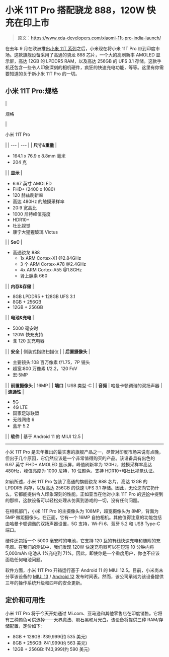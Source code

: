 # 小米 11T Pro 搭配骁龙 888，120W 快充在印上市

> 原文：<https://www.xda-developers.com/xiaomi-11t-pro-india-launch/>

在去年 9 月在欧洲推出[小米 11T 系列](https://www.xda-developers.com/xiaomi-11t-pro-11t-xiaomi-11-lite-5g-ne-europe-launch/)之后，小米现在将小米 11T Pro 带到印度市场。这款旗舰设备采用了高通的骁龙 888 芯片，一个大的高刷新率 AMOLED 显示屏，高达 12GB 的 LPDDR5 RAM，以及高达 256GB 的 UFS 3.1 存储。这款手机还包含一些令人印象深刻的相机硬件，疯狂的快速充电功能，等等。这里有你需要知道的关于新小米 11T Pro 的一切。

## 小米 11T Pro:规格

| 

规格

 | 

小米 11T Pro

 |
| --- | --- |
| **尺寸&重量** | 

*   164.1 x 76.9 x 8.8mm 毫米
*   204 克

 |
| **显示** | 

*   6.67 英寸 AMOLED
*   FHD+ (2400 x 1080)
*   120 赫兹刷新率
*   高达 480Hz 的触摸采样率
*   20:9 宽高比
*   1000 尼特峰值亮度
*   HDR10+
*   杜比视觉
*   康宁大猩猩玻璃 Victus

 |
| **SoC** | 

*   高通骁龙 888
    *   1x ARM Cortex-X1 @2.84GHz
    *   3 个 ARM Cortex-A78 @2.4GHz
    *   4x ARM Cortex-A55 @1.8GHz
    *   肾上腺素 660

 |
| **内存&存储** | 

*   8GB LPDDR5 + 128GB UFS 3.1
*   8GB + 256GB
*   12GB + 256GB

 |
| **电池&充电** | 

*   5000 毫安时
*   120W 快充支持
*   含 120 瓦充电器

 |
| **安全** | 侧装式指纹扫描仪 |
| **后置摄像头** | 

*   主要镜头:108 百万像素 f/1.75，7P 镜头
*   超宽:800 万像素 f/2.2，120 FoV
*   宏:5MP

 |
| **前置摄像头** | 16MP |
| **端口** | USB 类型-C |
| **音频** | 哈曼卡顿调谐的双扬声器 |
| **连通性** | 

*   5G
*   4G LTE
*   国家足球联盟
*   无线网络 6
*   蓝牙 5.2

 |
| **软件** | 基于 Android 11 的 MIUI 12.5 |

* * *

小米 11T Pro 是去年推出的最实惠的旗舰产品之一，尽管对印度市场来说有点晚，但出于几个原因，它仍然应该是一个非常值得购买的产品。该设备具有出色的 6.67 英寸 FHD+ AMOLED 显示屏，峰值刷新率为 120Hz，触摸采样率高达 480Hz，峰值亮度为 1000 尼特，10 位颜色，支持 HDR10+和杜比视觉认证。

如前所述，小米 11T Pro 包装了高通的旗舰骁龙 888 芯片，高达 12GB 的 LPDDR5 内存，以及高达 256GB 的快速 UFS 3.1 存储。因此，无论您向它扔什么，它都能提供令人印象深刻的性能。正如亚当在他对小米 11T Pro 的[评论](https://www.xda-developers.com/xiaomi-11t-pro-review/)中提到的那样，这款设备可以轻松处理从仿真到游戏的一切，没有任何问题。

在相机部门，小米 11T Pro 的主摄像头为 108MP，超宽摄像头为 8MP，背面为 5MP 微距摄像头。在正面，它有一个 16MP 自拍相机。其他值得注意的功能包括由哈曼卡顿调谐的双扬声器设置，5G 支持，Wi-Fi 6，蓝牙 5.2 和 USB Type-C 端口。

硬件还包括一个 5000 毫安时的电池，它支持 120 瓦的有线快速充电和随附的充电器。在我们的测试中，我们发现 120W 快速充电器可以在短短 10 分钟内将 5,000mAh 电池从 1%充电到 71%。因此，即使你是一个重度用户，你也不应该面临任何电池问题。

软件方面，小米 11T Pro 开箱运行基于 Android 11 的 MIUI 12.5。目前，小米尚未分享该设备的 [MIUI 13](https://www.xda-developers.com/miui-13/) / [Android 12](https://www.xda-developers.com/android-12/) 发布时间表。然而，该公司承诺为该设备提供三年的操作系统升级和四年的安全更新。

## 定价和可用性

小米 11T Pro 将于今天开始通过 Mi.com、亚马逊和其他零售店在印度销售。它将有三种颜色可供选择——天界魔法、陨石黑和月光白。该设备将提供三种 RAM/存储配置，定价如下:

*   8GB + 128GB: ₹39,999(约 535 美元)
*   8GB + 256GB: ₹41,999(约 563 美元)
*   12GB + 256GB: ₹43,999(约 590 美元)